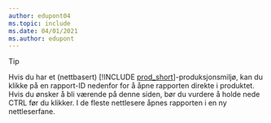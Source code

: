 ```yaml
---
author: edupont04
ms.topic: include
ms.date: 04/01/2021
ms.author: edupont
---
```


> [!TIP]
> Hvis du har et (nettbasert) [!INCLUDE [prod_short](prod_short.md)]-produksjonsmiljø, kan du klikke på en rapport-ID nedenfor for å åpne rapporten direkte i produktet. Hvis du ønsker å bli værende på denne siden, bør du vurdere å holde nede CTRL før du klikker. I de fleste nettlesere åpnes rapporten i en ny nettleserfane. 